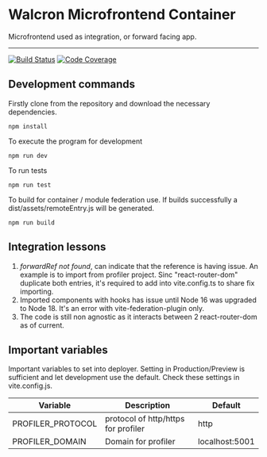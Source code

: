 # Walcron Microfrontend Container

Microfrontend used as integration, or forward facing app.

---

[![Build Status][build-badge]][build]
[![Code Coverage][coverage-badge]][coverage]

## Development commands

Firstly clone from the repository and download the necessary dependencies.

`npm install`

To execute the program for development

`npm run dev`

To run tests

`npm run test`

To build for container / module federation use. If builds successfully a dist/assets/remoteEntry.js will be generated.

`npm run build`

## Integration lessons

1. _forwardRef not found_, can indicate that the reference is having issue. An example is to import <Contact> from profiler project. Sinc "react-router-dom" duplicate both entries, it's required to add into vite.config.ts to share fix <Contact> importing.
2. Imported components with hooks has issue until Node 16 was upgraded to Node 18. It's an error with vite-federation-plugin only.
3. The code is still non agnostic as it interacts between 2 react-router-dom as of current.

## Important variables

Important variables to set into deployer. Setting in Production/Preview is sufficient and let development use the default. Check these settings in vite.config.js.

| Variable          | Description                         | Default        |
| ----------------- | ----------------------------------- | -------------- |
| PROFILER_PROTOCOL | protocol of http/https for profiler | http           |
| PROFILER_DOMAIN   | Domain for profiler                 | localhost:5001 |

[build-badge]: https://img.shields.io/github/actions/workflow/status/yoonghan/walcron-microfrontend-shared/pull-request.yml
[build]: https://github.com/yoonghan/walcron-microfrontend-shared/actions?query=workflow
[coverage-badge]: https://img.shields.io/codecov/c/github/yoonghan/walcron-microfrontend-shared.svg?style=flat-square
[coverage]: https://codecov.io/gh/yoonghan/walcron-microfrontend-shared
